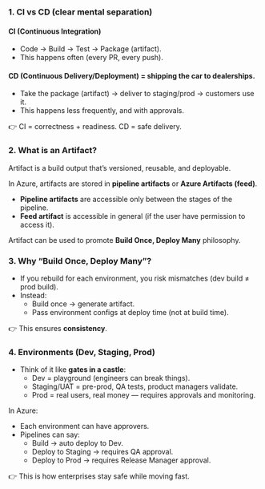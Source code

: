 ### 1. CI vs CD (clear mental separation)
#### CI (Continuous Integration)
- Code → Build → Test → Package (artifact).
- This happens often (every PR, every push).

#### CD (Continuous Delivery/Deployment) = shipping the car to dealerships.
- Take the package (artifact) → deliver to staging/prod → customers use it.
- This happens less frequently, and with approvals.

👉 CI = correctness + readiness. CD = safe delivery.

### 2. What is an Artifact?
Artifact is a build output that’s versioned, reusable, and deployable.

In Azure, artifacts are stored in **pipeline artifacts** or **Azure Artifacts (feed)**.
- **Pipeline artifacts** are accessible only between the stages of the pipeline.
- **Feed artifact** is accessible in general (if the user have permission to access it).

Artifact can be used to promote **Build Once, Deploy Many** philosophy.

### 3. Why “Build Once, Deploy Many”?
- If you rebuild for each environment, you risk mismatches (dev build ≠ prod build).
- Instead:
  - Build once → generate artifact.
  - Pass environment configs at deploy time (not at build time).
    
👉 This ensures **consistency**.

### 4. Environments (Dev, Staging, Prod)
- Think of it like **gates in a castle**:
  - Dev = playground (engineers can break things).
  - Staging/UAT = pre-prod, QA tests, product managers validate.
  - Prod = real users, real money — requires approvals and monitoring.

In Azure:
- Each environment can have approvers.
- Pipelines can say:
  - Build → auto deploy to Dev.
  - Deploy to Staging → requires QA approval.
  - Deploy to Prod → requires Release Manager approval.

👉 This is how enterprises stay safe while moving fast.
